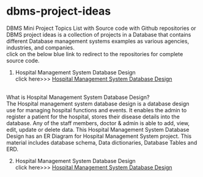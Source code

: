 # dbms-project-ideas
 DBMS Mini Project Topics List with Source code with Github repositories or DBMS project ideas is a collection of projects in a Database that contains different Database management systems examples as various agencies, industries, and companies.
 <br>
 click on the below blue link to redirect to the repositories for complete source code.
 <br>
01. Hospital Management System Database Design
 <br>click here>>>
 [ Hospital Management System Database Design](https://github.com/Atakatom/Hospital_Management_System)
 <br>
What is Hospital Management System Database Design?
<br>
The Hospital management system database design is a database design use for managing hospital functions and events. It enables the admin to register a patient for the hospital, stores their disease details into the database. Any of the staff members, doctor & admin is able to add, view, edit, update or delete data.
 This Hospital Management System Database Design has an ER Diagram for Hospital Management System project. This material includes database schema, Data dictionaries, Database Tables and ERD.
 
02. Hospital Management System Database Design
 <br>click here>>>
 [ Hospital Management System Database Design](https://github.com/Atakatom/Hospital_Management_System)
